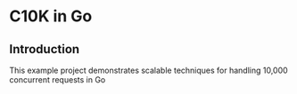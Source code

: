 # C10K in Go

## Introduction

This example project demonstrates scalable techniques for handling 10,000 concurrent requests in Go

